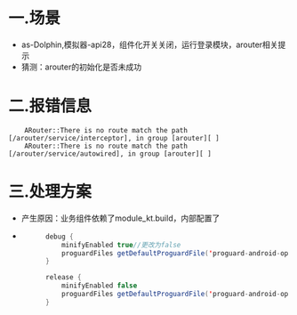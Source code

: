 # 一.场景
+ as-Dolphin,模拟器-api28，组件化开关关闭，运行登录模块，arouter相关提示
+ 猜测：arouter的初始化是否未成功
# 二.报错信息
```
    ARouter::There is no route match the path [/arouter/service/interceptor], in group [arouter][ ] 
    ARouter::There is no route match the path [/arouter/service/autowired], in group [arouter][ ] 
```

# 三.处理方案
+ 产生原因：业务组件依赖了module_kt.build，内部配置了
+ ```java
        debug {
            minifyEnabled true//更改为false
            proguardFiles getDefaultProguardFile('proguard-android-optimize.txt'), 'proguard-rules.pro'
        }

        release {
            minifyEnabled false
            proguardFiles getDefaultProguardFile('proguard-android-optimize.txt'), 'proguard-rules.pro'
        }
```
